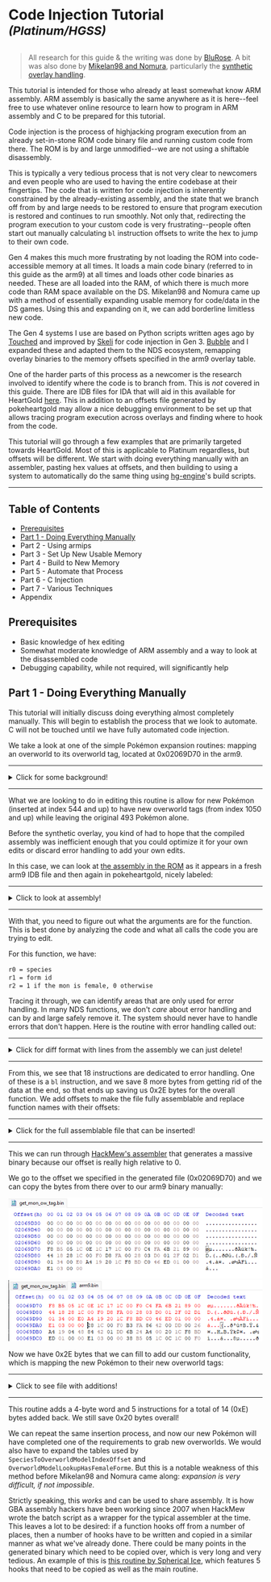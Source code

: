 # Code Injection Tutorial <sup>*(Platinum/HGSS)*</sup>
> All research for this guide & the writing was done by [BluRose](https://github.com/BluRosie).  A bit was also done by [Mikelan98 and Nomura](https://pokehacking.com), particularly the [synthetic overlay handling](https://pokehacking.com/tutorials/ramexpansion/).

This tutorial is intended for those who already at least somewhat know ARM assembly.  ARM assembly is basically the same anywhere as it is here--feel free to use whatever online resource to learn how to program in ARM assembly and C to be prepared for this tutorial.

Code injection is the process of highjacking program execution from an already set-in-stone ROM code binary file and running custom code from there.  The ROM is by and large unmodified--we are not using a shiftable disassembly.

This is typically a very tedious process that is not very clear to newcomers and even people who are used to having the entire codebase at their fingertips.  The code that is written for code injection is inherently constrained by the already-existing assembly, and the state that we branch off from by and large needs to be restored to ensure that program execution is restored and continues to run smoothly.  Not only that, redirecting the program execution to your custom code is very frustrating--people often start out manually calculating `bl` instruction offsets to write the hex to jump to their own code.

Gen 4 makes this much more frustrating by not loading the ROM into code-accessible memory at all times.  It loads a main code binary (referred to in this guide as the arm9) at all times and loads other code binaries as needed.  These are all loaded into the RAM, of which there is much more code than RAM space available on the DS.  Mikelan98 and Nomura came up with a method of essentially expanding usable memory for code/data in the DS games.  Using this and expanding on it, we can add borderline limitless new code.

The Gen 4 systems I use are based on Python scripts written ages ago by [Touched](https://github.com/Touched) and improved by [Skeli](https://github.com/Skeli789) for code injection in Gen 3.  [Bubble](https://github.com/Bubble791) and I expanded these and adapted them to the NDS ecosystem, remapping overlay binaries to the memory offsets specified in the arm9 overlay table.

One of the harder parts of this process as a newcomer is the research involved to identify where the code is to branch from.  This is *not* covered in this guide.  There are IDB files for IDA that will aid in this available for HeartGold [here](https://mega.nz/folder/nuhlULbZ#6nbkKtNLXAkTndcRAVtltA).  This in addition to an offsets file generated by pokeheartgold may allow a nice debugging environment to be set up that allows tracing program execution across overlays and finding where to hook from the code.

This tutorial will go through a few examples that are primarily targeted towards HeartGold.  Most of this is applicable to Platinum regardless, but offsets will be different.  We start with doing everything manually with an assembler, pasting hex values at offsets, and then building to using a system to automatically do the same thing using [hg-engine](https://github.com/BluRosie/hg-engine)'s build scripts.

---

## Table of Contents
* [Prerequisites](#prerequisites)
* [Part 1 - Doing Everything Manually](#part-1---doing-everything-manually)
* Part 2 - Using armips
* Part 3 - Set Up New Usable Memory
* Part 4 - Build to New Memory
* Part 5 - Automate that Process
* Part 6 - C Injection
* Part 7 - Various Techniques
* Appendix

## Prerequisites
- Basic knowledge of hex editing
- Somewhat moderate knowledge of ARM assembly and a way to look at the disassembled code
- Debugging capability, while not required, will significantly help

## Part 1 - Doing Everything Manually
This tutorial will initially discuss doing everything almost completely manually.  This will begin to establish the process that we look to automate.  C will not be touched until we have fully automated code injection.

We take a look at one of the simple Pokémon expansion routines:  mapping an overworld to its overworld tag, located at 0x02069D70 in the arm9.

---

<details>
<summary>Click for some background!</summary>
<br>

### Background: Overworld System

In overlay 1, there is a table that maps an overworld tag--what DSPRE calls the graphics id--that maps the overworld tag to its graphics index in a081 and callback parameters for that.  For the purpose of this, follower mon overworlds start at tag 428.

At index 994-1049, there are a number of tags that are dedicated to NPC Pokémon.  These are placed directly after what is originally Arceus' last form index.  Gendered overworlds are placed immediately after their base form.  Overworlds with different forms are placed immediately after their base form as well.

<br>

</details>

---

What we are looking to do in editing this routine is allow for new Pokémon (inserted at index 544 and up) to have new overworld tags (from index 1050 and up) while leaving the original 493 Pokémon alone.

Before the synthetic overlay, you kind of had to hope that the compiled assembly was inefficient enough that you could optimize it for your own edits or discard error handling to add your own edits.

In this case, we can look at [the assembly in the ROM](https://github.com/pret/pokeheartgold/blob/976f2af29d6491c8837d22574014ab0adbab35a6/asm/field_follow_poke_s.s#L23) as it appears in a fresh arm9 IDB file and then again in pokeheartgold, nicely labeled:

---

<details>
<summary>Click to look at assembly!</summary>

<br>

As it appears in the IDB file I provide:

<br>

![](ida_0x02069D70.png)

<br>
As it appears in pokeheartgold:
<br>

```armasm
FollowingPokemon_GetSpriteID: ; 0x02069D70
    push {r3, r4, r5, r6, r7, lr}
    add r5, r0, #0
    add r6, r1, #0
    add r7, r2, #0
    cmp r5, #0
    ble _02069D82
    ldr r1, _02069DC0 ; =NATIONAL_DEX_COUNT
    cmp r5, r1
    ble _02069D88
_02069D82:
    mov r4, #SPRITE_TSURE_POKE_BULBASAUR>>2
    lsl r4, r4, #2
    b _02069DBC
_02069D88:
    bl SpeciesToOverworldModelIndexOffset
    mov r1, #0x6b
    lsl r1, r1, #2
    add r4, r0, r1
    add r0, r5, #0
    bl OverworldModelLookupHasFemaleForme
    cmp r0, #0
    beq _02069DA4
    cmp r7, #1
    bne _02069DB2
    add r4, r4, #1
    b _02069DB2
_02069DA4:
    add r0, r5, #0
    bl OverworldModelLookupFormeCount
    cmp r6, r0
    ble _02069DB0
    mov r6, #0
_02069DB0:
    add r4, r4, r6
_02069DB2:
    ldr r0, _02069DC4 ; =SPRITE_TSURE_POKE_ARCEUS_DARK
    cmp r4, r0
    ble _02069DBC
    mov r4, #SPRITE_TSURE_POKE_BULBASAUR>>2
    lsl r4, r4, #2
_02069DBC:
    add r0, r4, #0
    pop {r3, r4, r5, r6, r7, pc}
    .balign 4, 0
_02069DC0: .word NATIONAL_DEX_COUNT
_02069DC4: .word SPRITE_TSURE_POKE_ARCEUS_DARK
```

<br>

</details>

---

With that, you need to figure out what the arguments are for the function.  This is best done by analyzing the code and what all calls the code you are trying to edit.

For this function, we have:

```
r0 = species
r1 = form id
r2 = 1 if the mon is female, 0 otherwise
```

Tracing it through, we can identify areas that are only used for error handling.  In many NDS functions, we don't *care* about error handling and can by and large safely remove it.  The system should never have to handle errors that don't happen.  Here is the routine with error handling called out:

---

<details>
<summary>Click for diff format with lines from the assembly we can just delete!</summary>
<br>

```diff
FollowingPokemon_GetSpriteID: ; 0x02069D70
    push {r3-r7, lr}
    add r5, r0, #0
    add r6, r1, #0
    add r7, r2, #0
-   cmp r5, #0 // set to bulbasaur if species < 0
-   ble setToBulbasaur
-   ldr r1, _02069DC0 ; =493 // set to bulbasaur if index invalid
-   cmp r5, r1
-   ble _02069D88
-setToBulbasaur:
-   mov r4, #0x6B
-   lsl r4, r4, #2 // 0x1AC = 0x6B << 2 = 428, base species index
-   b return_r4
-_02069D88:
    bl SpeciesToOverworldModelIndexOffset // grab base tag index with species in r0
    mov r1, #0x1AC>>2
    lsl r1, r1, #2 // 0x1AC = 0x6B << 2 = 428, base species index as mentioned in background
    add r4, r0, r1 // add 0x1AC to base tag index, get current species tag index
    add r0, r5, #0 // move species into r0 for OverworldModelLookupHasFemaleForme
    bl OverworldModelLookupHasFemaleForme // if the species has dimorphism in its overworlds, this returns 1
    cmp r0, #0
    beq checkForm
    cmp r7, #1
    bne skipFormAndGender
    add r4, r4, #1 // add 1 to the resulting model
    b skipFormAndGender
checkForm: // validates the form id with a table to ensure that the loaded form is valid and adds it to the tag if so
-   add r0, r5, #0
-   bl OverworldModelLookupFormeCount
-   cmp r6, r0
-   ble _02069DB0
-   mov r6, #0
-_02069DB0:
    add r4, r4, r6
skipFormAndGender:
-   ldr r0, _02069DC4 ; =993
-   cmp r4, r0
-   ble return_r4
-   mov r4, #0x1AC>>2
-   lsl r4, r4, #2
-return_r4:
    add r0, r4, #0
    pop {r3-r7, pc}

.align 2

-_02069DC0: .word 493
-_02069DC4: .word 993
```

</details>

---

From this, we see that 18 instructions are dedicated to error handling.  One of these is a `bl` instruction, and we save 8 more bytes from getting rid of the data at the end, so that ends up saving us 0x2E bytes for the overall function.  We add offsets to make the file fully assemblable and replace function names with their offsets:

---

<details>
<summary>Click for the full assemblable file that can be inserted!</summary>

<br>

```
.text
.align 2
.thumb


.org 0x02069D70 @ specify the offset in memory where the file will go


FollowingPokemon_GetSpriteID: @ 0x02069D70
    push {r3-r7, lr}
    add r5, r0, #0
    add r6, r1, #0
    add r7, r2, #0
    bl 0x0206A304 @ SpeciesToOverworldModelIndexOffset @ grab base tag index with species in r0
    mov r1, #0x1AC>>2
    lsl r1, r1, #2 @ 0x1AC = 0x6B << 2 = 428, base species index as mentioned in background
    add r4, r0, r1 @ add 0x1AC to base tag index, get current species tag index
    add r0, r5, #0 @ move species into r0 for OverworldModelLookupHasFemaleForme
    bl 0x0206A338 @ OverworldModelLookupHasFemaleForme @ if the species has dimorphism in its overworlds, this returns 1
    cmp r0, #0
    beq checkForm
    cmp r7, #1
    bne skipFormAndGender
    add r4, r4, #1 @ add 1 to the resulting model
    b skipFormAndGender
checkForm: @ validates the form id with a table to ensure that the loaded form is valid and adds it to the tag if so
    add r4, r4, r6
skipFormAndGender:
    add r0, r4, #0
    pop {r3-r7, pc}

.align 2
```

</details>

---

This we can run through [HackMew's assembler](http://www.pokecommunity.com/attachment.php?attachmentid=50365&d=1255215450) that generates a massive binary because our offset is really high relative to 0.

We go to the offset we specified in the generated file (0x02069D70) and we can copy the bytes from there over to our arm9 binary manually:

![](get_mon_ow_tag_bin.png)
<br>
![](get_mon_ow_tag_overwrite.png)

Now we have 0x2E bytes that we can fill to add our custom functionality, which is mapping the new Pokémon to their new overworld tags:

---

<details>
<summary>Click to see file with additions!</summary>

<br>

```diff
.text
.align 2
.thumb


.org 0x02069D70 @ specify the offset in memory where the file will go


FollowingPokemon_GetSpriteID: @ 0x02069D70
    push {r3-r7, lr}
    add r5, r0, #0
    add r6, r1, #0
    add r7, r2, #0
    bl 0x0206A304 @ SpeciesToOverworldModelIndexOffset @ grab base tag index with species in r0
+   ldr r1, _02069DC0 @ 493
+   cmp r5, r1
+   ble gen4Mons
+   mov r1, #0x1E4>>2 @ add 56 (0x38) more over 0x1AC to account for the npc pokémon entries from 994 to 1049
+   b returnToHandling
+gen4Mons:
    mov r1, #0x1AC>>2
+returnToHandling:
    lsl r1, r1, #2 @ 0x1AC = 0x6B << 2 = 428, base species index as mentioned in background
    add r4, r0, r1 @ add 0x1AC to base tag index, get current species tag index
    add r0, r5, #0 @ move species into r0 for OverworldModelLookupHasFemaleForme
    bl 0x0206A338 @ OverworldModelLookupHasFemaleForme @ if the species has dimorphism in its overworlds, this returns 1
    cmp r0, #0
    beq checkForm
    cmp r7, #1
    bne skipFormAndGender
    add r4, r4, #1 @ add 1 to the resulting model
    b skipFormAndGender
checkForm: @ validates the form id with a table to ensure that the loaded form is valid and adds it to the tag if so
    add r4, r4, r6
skipFormAndGender:
    add r0, r4, #0
    pop {r3-r7, pc}

.align 2

+_02069DC0: .word 493
```

</details>

---

This routine adds a 4-byte word and 5 instructions for a total of 14 (0xE) bytes added back.  We still save 0x20 bytes overall!

We can repeat the same insertion process, and now our new Pokémon will have completed one of the requirements to grab new overworlds.  We would also have to expand the tables used by `SpeciesToOverworldModelIndexOffset` and `OverworldModelLookupHasFemaleForme`.  But this is a notable weakness of this method before Mikelan98 and Nomura came along: *expansion is very difficult, if not impossible*.

Strictly speaking, this *works* and can be used to share assembly.  It is how GBA assembly hackers have been working since 2007 when HackMew wrote the batch script as a wrapper for the typical assembler at the time.  This leaves a lot to be desired:  if a function hooks off from a number of places, then a number of hooks have to be written and copied in a similar manner as what we've already done.  There could be many points in the generated binary which need to be copied over, which is very long and very tedious.  An example of this is [this routine by Spherical Ice](https://www.pokecommunity.com/showpost.php?p=9878890&postcount=1338), which features 5 hooks that need to be copied as well as the main routine.
